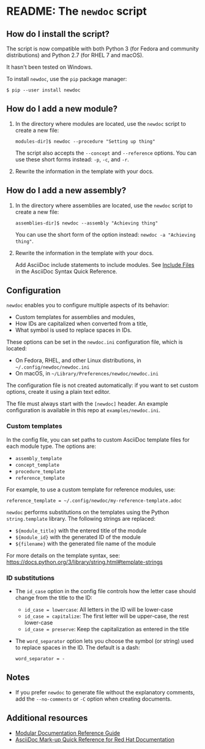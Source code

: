 # README: The `newdoc` script

## How do I install the script?

The script is now compatible with both Python 3 (for Fedora and community distributions) and Python 2.7 (for RHEL 7 and macOS).

It hasn't been tested on Windows.

To install `newdoc`, use the `pip` package manager:

```
$ pip --user install newdoc
```


## How do I add a new module?

1. In the directory where modules are located, use the `newdoc` script to create a new file:

    ```
    modules-dir]$ newdoc --procedure "Setting up thing"
    ```

    The script also accepts the `--concept` and `--reference` options. You can use these short forms instead: `-p`, `-c`, and `-r`.

2. Rewrite the information in the template with your docs.

## How do I add a new assembly?

1. In the directory where assemblies are located, use the `newdoc` script to create a new file:

    ```
    assemblies-dir]$ newdoc --assembly "Achieving thing"
    ```
    
    You can use the short form of the option instead: `newdoc -a "Achieving thing"`.

2. Rewrite the information in the template with your docs.

    Add AsciiDoc include statements to include modules. See [Include Files](https://asciidoctor.org/docs/asciidoc-syntax-quick-reference/#include-files) in the AsciiDoc Syntax Quick Reference.


## Configuration

`newdoc` enables you to configure multiple aspects of its behavior:

* Custom templates for assemblies and modules,
* How IDs are capitalized when converted from a title,
* What symbol is used to replace spaces in IDs.

These options can be set in the `newdoc.ini` configuration file, which is located:

* On Fedora, RHEL, and other Linux distributions, in `~/.config/newdoc/newdoc.ini`
* On macOS, in `~/Library/Preferences/newdoc/newdoc.ini`

The configuration file is not created automatically: if you want to set custom options, create it using a plain text editor.

The file must always start with the `[newdoc]` header. An example configuration is available in this repo at `examples/newdoc.ini`.


### Custom templates

In the config file, you can set paths to custom AsciiDoc template files for each module type. The options are:

* `assembly_template`
* `concept_template`
* `procedure_template`
* `reference_template`

For example, to use a custom template for reference modules, use:

```
reference_template = ~/.config/newdoc/my-reference-template.adoc
```

`newdoc` performs substitutions on the templates using the Python `string.template` library. The following strings are replaced:

* `${module_title}` with the entered title of the module
* `${module_id}` with the generated ID of the module
* `${filename}` with the generated file name of the module

For more details on the template syntax, see: <https://docs.python.org/3/library/string.html#template-strings>


### ID substitutions

* The `id_case` option in the config file controls how the letter case should change from the title to the ID:

    * `id_case = lowercase`: All letters in the ID will be lower-case
    * `id_case = capitalize`: The first letter will be upper-case, the rest lower-case
    * `id_case = preserve`: Keep the capitalization as entered in the title

* The `word_separator` option lets you choose the symbol (or string) used to replace spaces in the ID. The default is a dash:

    ```
    word_separator = -
    ```

## Notes

* If you prefer `newdoc` to generate file without the explanatory comments, add the `--no-comments` or `-C` option when creating documents.


## Additional resources

* [Modular Documentation Reference Guide](https://redhat-documentation.github.io/modular-docs/)
* [AsciiDoc Mark-up Quick Reference for Red Hat Documentation](https://redhat-documentation.github.io/asciidoc-markup-conventions/)

